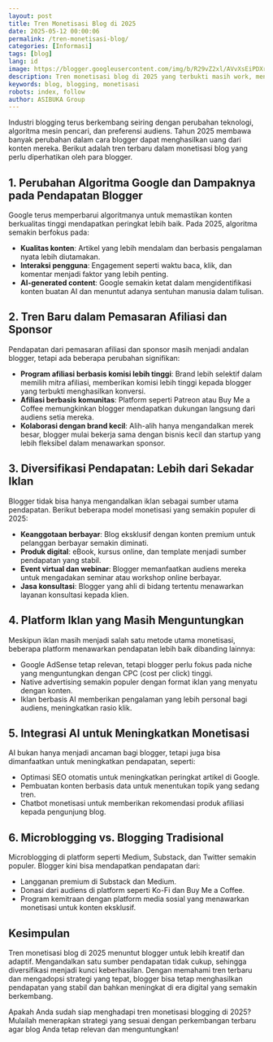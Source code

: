 ```yaml
---
layout: post
title: Tren Monetisasi Blog di 2025
date: 2025-05-12 00:00:06
permalink: /tren-monetisasi-blog/
categories: [Informasi]
tags: [blog]
lang: id
image: https://blogger.googleusercontent.com/img/b/R29vZ2xl/AVvXsEiPDXrhvS71qI3KT81QCb90dsxFL00ML3EhSdDQLeTv7Js0rXKmXKEWmUCgo0xS4o4qyCbP6F1YLitysSKVqRwq3NaCU-53L4cihwuKIgIzOv02r2d_F6QlKiYpTN1ENiReUiN6eWKE0fJFrtHBZlCM8m-ixoZf1JUQRFps52tbEt19K3emFWe2bk7RbSo/s0-rw/tren-monetisasi-blog.jpeg
description: Tren monetisasi blog di 2025 yang terbukti masih work, menghasilkan uang yang menjanjikan bagi seorang blogger.
keywords: blog, blogging, monetisasi
robots: index, follow
author: ASIBUKA Group
---
```

Industri blogging terus berkembang seiring dengan perubahan teknologi, algoritma mesin pencari, dan preferensi audiens. Tahun 2025 membawa banyak perubahan dalam cara blogger dapat menghasilkan uang dari konten mereka. Berikut adalah tren terbaru dalam monetisasi blog yang perlu diperhatikan oleh para blogger.

## 1. Perubahan Algoritma Google dan Dampaknya pada Pendapatan Blogger
Google terus memperbarui algoritmanya untuk memastikan konten berkualitas tinggi mendapatkan peringkat lebih baik. Pada 2025, algoritma semakin berfokus pada:

* **Kualitas konten**: Artikel yang lebih mendalam dan berbasis pengalaman nyata lebih diutamakan.
* **Interaksi pengguna**: Engagement seperti waktu baca, klik, dan komentar menjadi faktor yang lebih penting.
* **AI-generated content**: Google semakin ketat dalam mengidentifikasi konten buatan AI dan menuntut adanya sentuhan manusia dalam tulisan.

## 2. Tren Baru dalam Pemasaran Afiliasi dan Sponsor
Pendapatan dari pemasaran afiliasi dan sponsor masih menjadi andalan blogger, tetapi ada beberapa perubahan signifikan:

* **Program afiliasi berbasis komisi lebih tinggi**: Brand lebih selektif dalam memilih mitra afiliasi, memberikan komisi lebih tinggi kepada blogger yang terbukti menghasilkan konversi.
* **Afiliasi berbasis komunitas**: Platform seperti Patreon atau Buy Me a Coffee memungkinkan blogger mendapatkan dukungan langsung dari audiens setia mereka.
* **Kolaborasi dengan brand kecil**: Alih-alih hanya mengandalkan merek besar, blogger mulai bekerja sama dengan bisnis kecil dan startup yang lebih fleksibel dalam menawarkan sponsor.

## 3. Diversifikasi Pendapatan: Lebih dari Sekadar Iklan
Blogger tidak bisa hanya mengandalkan iklan sebagai sumber utama pendapatan. Berikut beberapa model monetisasi yang semakin populer di 2025:

* **Keanggotaan berbayar**: Blog eksklusif dengan konten premium untuk pelanggan berbayar semakin diminati.
* **Produk digital**: eBook, kursus online, dan template menjadi sumber pendapatan yang stabil.
* **Event virtual dan webinar**: Blogger memanfaatkan audiens mereka untuk mengadakan seminar atau workshop online berbayar.
* **Jasa konsultasi**: Blogger yang ahli di bidang tertentu menawarkan layanan konsultasi kepada klien.

## 4. Platform Iklan yang Masih Menguntungkan
Meskipun iklan masih menjadi salah satu metode utama monetisasi, beberapa platform menawarkan pendapatan lebih baik dibanding lainnya:

* Google AdSense tetap relevan, tetapi blogger perlu fokus pada niche yang menguntungkan dengan CPC (cost per click) tinggi.
* Native advertising semakin populer dengan format iklan yang menyatu dengan konten.
* Iklan berbasis AI memberikan pengalaman yang lebih personal bagi audiens, meningkatkan rasio klik.

## 5. Integrasi AI untuk Meningkatkan Monetisasi
AI bukan hanya menjadi ancaman bagi blogger, tetapi juga bisa dimanfaatkan untuk meningkatkan pendapatan, seperti:

* Optimasi SEO otomatis untuk meningkatkan peringkat artikel di Google.
* Pembuatan konten berbasis data untuk menentukan topik yang sedang tren.
* Chatbot monetisasi untuk memberikan rekomendasi produk afiliasi kepada pengunjung blog.

## 6. Microblogging vs. Blogging Tradisional
Microblogging di platform seperti Medium, Substack, dan Twitter semakin populer. Blogger kini bisa mendapatkan pendapatan dari:

* Langganan premium di Substack dan Medium.
* Donasi dari audiens di platform seperti Ko-Fi dan Buy Me a Coffee.
* Program kemitraan dengan platform media sosial yang menawarkan monetisasi untuk konten eksklusif.

## Kesimpulan
Tren monetisasi blog di 2025 menuntut blogger untuk lebih kreatif dan adaptif. Mengandalkan satu sumber pendapatan tidak cukup, sehingga diversifikasi menjadi kunci keberhasilan. Dengan memahami tren terbaru dan mengadopsi strategi yang tepat, blogger bisa tetap menghasilkan pendapatan yang stabil dan bahkan meningkat di era digital yang semakin berkembang.

Apakah Anda sudah siap menghadapi tren monetisasi blogging di 2025? Mulailah menerapkan strategi yang sesuai dengan perkembangan terbaru agar blog Anda tetap relevan dan menguntungkan!